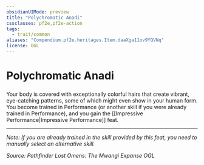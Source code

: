 ```yaml
---
obsidianUIMode: preview
title: "Polychromatic Anadi"
cssclasses: pf2e,pf2e-action
tags:
  - trait/common
aliases: "Compendium.pf2e.heritages.Item.daaXga11ov9YQVNq"
license: OGL
---
```

# Polychromatic Anadi

### 






Your body is covered with exceptionally colorful hairs that create vibrant, eye-catching patterns, some of which might even show in your human form. You become trained in Performance (or another skill if you were already trained in Performance), and you gain the [[Impressive Performance|Impressive Performance]] feat.

* * *

_Note: If you are already trained in the skill provided by this feat, you need to manually select an alternative skill._

*Source: Pathfinder Lost Omens: The Mwangi Expanse*
*OGL*
